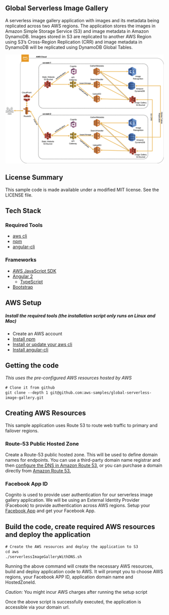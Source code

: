 ## Global Serverless Image Gallery

A serverless image gallery application with images and its metadata being
replicated across two AWS regions. The application stores the images in Amazon Simple
Storage Service (S3) and image metadata in Amazon DynamoDB. Images stored in S3 are replicated to another AWS Region using S3’s Cross-Region Replication (CRR) and
image metadata in DynamoDB will be replicated using DynamoDB Global Tables.

![Global Serverless Image Gallery App](/img/global-serverless-image-gallery.png?raw=true)

## License Summary

This sample code is made available under a modified MIT license. See the LICENSE file.

## Tech Stack
### Required Tools
* [aws cli](http://docs.aws.amazon.com/cli/latest/userguide/installing.html)
* [npm](https://www.npmjs.com/)
* [angular-cli](https://github.com/angular/angular-cli)

### Frameworks
* [AWS JavaScript SDK](http://docs.aws.amazon.com/AWSJavaScriptSDK/guide/browser-intro.html)
* [Angular 2](https://angular.io/docs/ts/latest/quickstart.html)
    * [TypeScript](https://www.typescriptlang.org/docs/tutorial.html)
* [Bootstrap](http://getbootstrap.com/)

## AWS Setup
##### Install the required tools (the installation script only runs on Linux and Mac)
* Create an AWS account
* [Install npm](https://www.npmjs.com/)
* [Install or update your aws cli](http://docs.aws.amazon.com/cli/latest/userguide/installing.html) 
* [Install angular-cli](https://github.com/angular/angular-cli)


## Getting the code
_This uses the pre-configured AWS resources hosted by AWS_

```
# Clone it from github
git clone --depth 1 git@github.com:aws-samples/global-serverless-image-gallery.git
```

## Creating AWS Resources
This sample application uses Route 53 to route web traffic to primary and failover regions.

### Route-53 Public Hosted Zone
Create a Route-53 public hosted zone. This will be used to define domain names for endpoints. You can use a third-party domain name registrar and then [configure the DNS in Amazon Route 53](http://docs.aws.amazon.com/Route53/latest/DeveloperGuide/MigratingDNS.html), or you can purchase a domain directly from [Amazon Route 53.](http://docs.aws.amazon.com/Route53/latest/DeveloperGuide/domain-register.html) 

### Facebook App ID
Cognito is used to provide user authentication for our serverless image gallery application. We will be using an External Identity Provider (Facebook) to provide authentication across AWS regions. Setup your [Facebook App](https://developers.facebook.com/docs/apps/register/) and get your Facebook App.

## Build the code, create required AWS resources and deploy the application   
```
# Create the AWS resources and deploy the application to S3
cd aws
./serverlessImageGalleryWithDNS.sh
```
Running the above command will create the necessary AWS resources, build and deploy application code to AWS. 
It will prompt you to choose AWS regions, your Facebook APP ID, application domain name and HostedZoneId. 

*Caution:* You might incur AWS charges after running the setup script

Once the above script is successfully executed, the application is accessible via your domain url.

